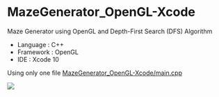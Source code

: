 # MazeGenerator_OpenGL-Xcode
Maze Generator using OpenGL and  Depth-First Search (DFS) Algorithm

- Language : C++
- Framework : OpenGL
- IDE : Xcode 10

Using only one file [MazeGenerator_OpenGL-Xcode/main.cpp](MazeGenerator_OpenGL-Xcode/main.cpp)

![](https://github.com/ballber/MazeGenerator_OpenGL-Xcode/blob/master/screenshot-maze_gen.png)

